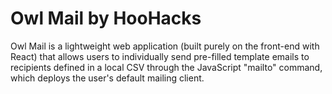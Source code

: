 # Owl Mail by HooHacks
Owl Mail is a lightweight web application (built purely on the front-end with React) that allows users to individually send pre-filled template emails to recipients defined in a local CSV through the JavaScript "mailto" command, which deploys the user's default mailing client.  

